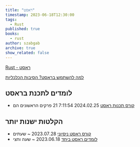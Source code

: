 ```yaml
---
title: "ראסט"
timestamp: 2023-06-18T12:30:00
tags:
  - Rust
published: true
books:
  - rust
author: szabgab
archive: true
show_related: false
---
```



[Rust - ראסט](https://www.rust-lang.org/)




[למה להשתמש בראסט? הסיבות הכלכליות](/why-use-rust)

## לומדים לתכנת בראסט

* [קורס תכנות ראסט](/rust-course) 2024.02.25  7:11:54 21 פרקים הראשונים הם

## הקלטות ישנות יותר
* [קורס ראסט ניסיוני](/experimental-rust-course) 2023.07.28 ~ שעתים
* [לומדים ראסט ביחד](/learn-rust-together) 2023.06.18 ~ שעה וחצי




<!--
    <li><a href="/rust-"></a></li>
-->
